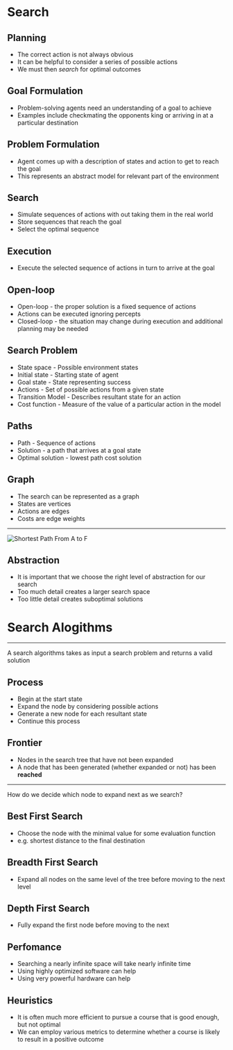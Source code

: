 Search
======

Planning
--------

- The correct action is not always obvious
- It can be helpful to consider a series of possible actions
- We must then *search* for optimal outcomes

Goal Formulation
----------------

- Problem-solving agents need an understanding of a goal to achieve
- Examples include checkmating the opponents king or arriving in at a particular destination

Problem Formulation
-------------------

- Agent comes up with a description of states and action to get to reach the goal
- This represents an abstract model for relevant part of the environment

Search
------

- Simulate sequences of actions with out taking them in the real world
- Store sequences that reach the goal
- Select the optimal sequence

Execution
---------

- Execute the selected sequence of actions in turn to arrive at the goal

Open-loop
---------

- Open-loop - the proper solution is a fixed sequence of actions
- Actions can be executed ignoring percepts
- Closed-loop - the situation may change during execution and additional planning may be needed

Search Problem
--------------

- State space - Possible environment states
- Initial state - Starting state of agent
- Goal state - State representing success
- Actions - Set of possible actions from a given state
- Transition Model - Describes resultant state for an action
- Cost function - Measure of the value of a particular action in the model

Paths
-----

- Path - Sequence of actions
- Solution - a path that arrives at a goal state
- Optimal solution - lowest path cost solution

Graph
-----

- The search can be represented as a graph
- States are vertices
- Actions are edges
- Costs are edge weights

---

![Shortest Path From A to F](https://upload.wikimedia.org/wikipedia/commons/3/3b/Shortest_path_with_direct_weights.svg)

Abstraction
-----------

- It is important that we choose the right level of abstraction for our search
- Too much detail creates a larger search space
- Too little detail creates suboptimal solutions

Search Alogithms
================

---

A search algorithms takes as input a search problem and returns a valid solution

Process
-------

- Begin at the start state
- Expand the node by considering possible actions
- Generate a new node for each resultant state
- Continue this process

Frontier
--------

- Nodes in the search tree that have not been expanded
- A node that has been generated (whether expanded or not) has been **reached**

---

How do we decide which node to expand next as we search?

Best First Search
-----------------

- Choose the node with the minimal value for some evaluation function
- e.g. shortest distance to the final destination

Breadth First Search
--------------------

- Expand all nodes on the same level of the tree before moving to the next level

Depth First Search
------------------

- Fully expand the first node before moving to the next

Perfomance
----------

- Searching a nearly infinite space will take nearly infinite time
- Using highly optimized software can help
- Using very powerful hardware can help

Heuristics
----------

- It is often much more efficient to pursue a course that is good enough, but not optimal
- We can employ various metrics to determine whether a course is likely to result in a positive outcome
